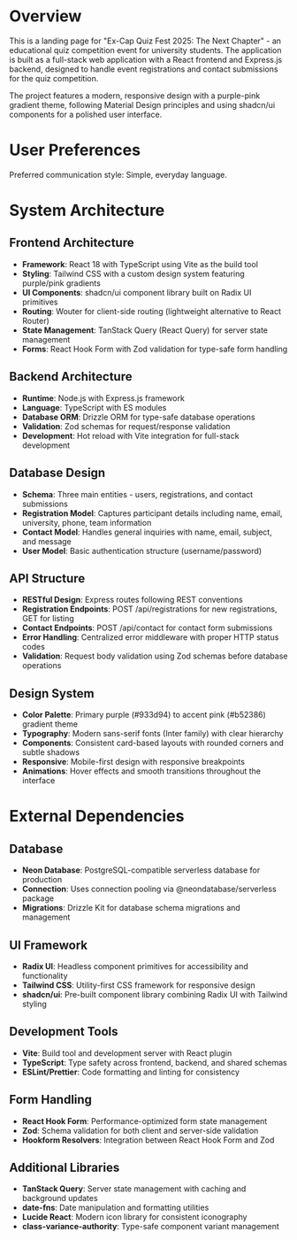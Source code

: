 # Overview

This is a landing page for "Ex-Cap Quiz Fest 2025: The Next Chapter" - an educational quiz competition event for university students. The application is built as a full-stack web application with a React frontend and Express.js backend, designed to handle event registrations and contact submissions for the quiz competition.

The project features a modern, responsive design with a purple-pink gradient theme, following Material Design principles and using shadcn/ui components for a polished user interface.

# User Preferences

Preferred communication style: Simple, everyday language.

# System Architecture

## Frontend Architecture
- **Framework**: React 18 with TypeScript using Vite as the build tool
- **Styling**: Tailwind CSS with a custom design system featuring purple/pink gradients
- **UI Components**: shadcn/ui component library built on Radix UI primitives
- **Routing**: Wouter for client-side routing (lightweight alternative to React Router)
- **State Management**: TanStack Query (React Query) for server state management
- **Forms**: React Hook Form with Zod validation for type-safe form handling

## Backend Architecture
- **Runtime**: Node.js with Express.js framework
- **Language**: TypeScript with ES modules
- **Database ORM**: Drizzle ORM for type-safe database operations
- **Validation**: Zod schemas for request/response validation
- **Development**: Hot reload with Vite integration for full-stack development

## Database Design
- **Schema**: Three main entities - users, registrations, and contact submissions
- **Registration Model**: Captures participant details including name, email, university, phone, team information
- **Contact Model**: Handles general inquiries with name, email, subject, and message
- **User Model**: Basic authentication structure (username/password)

## API Structure
- **RESTful Design**: Express routes following REST conventions
- **Registration Endpoints**: POST /api/registrations for new registrations, GET for listing
- **Contact Endpoints**: POST /api/contact for contact form submissions
- **Error Handling**: Centralized error middleware with proper HTTP status codes
- **Validation**: Request body validation using Zod schemas before database operations

## Design System
- **Color Palette**: Primary purple (#933d94) to accent pink (#b52386) gradient theme
- **Typography**: Modern sans-serif fonts (Inter family) with clear hierarchy
- **Components**: Consistent card-based layouts with rounded corners and subtle shadows
- **Responsive**: Mobile-first design with responsive breakpoints
- **Animations**: Hover effects and smooth transitions throughout the interface

# External Dependencies

## Database
- **Neon Database**: PostgreSQL-compatible serverless database for production
- **Connection**: Uses connection pooling via @neondatabase/serverless package
- **Migrations**: Drizzle Kit for database schema migrations and management

## UI Framework
- **Radix UI**: Headless component primitives for accessibility and functionality
- **Tailwind CSS**: Utility-first CSS framework for responsive design
- **shadcn/ui**: Pre-built component library combining Radix UI with Tailwind styling

## Development Tools
- **Vite**: Build tool and development server with React plugin
- **TypeScript**: Type safety across frontend, backend, and shared schemas
- **ESLint/Prettier**: Code formatting and linting for consistency

## Form Handling
- **React Hook Form**: Performance-optimized form state management
- **Zod**: Schema validation for both client and server-side validation
- **Hookform Resolvers**: Integration between React Hook Form and Zod

## Additional Libraries
- **TanStack Query**: Server state management with caching and background updates
- **date-fns**: Date manipulation and formatting utilities
- **Lucide React**: Modern icon library for consistent iconography
- **class-variance-authority**: Type-safe component variant management